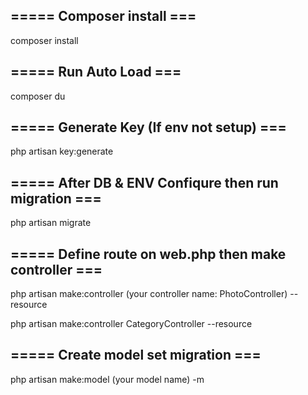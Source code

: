 ## ===== Composer install ===
composer install

## ===== Run Auto Load ===
composer du

## ===== Generate Key (If env not setup) ===
php artisan key:generate

## ===== After DB & ENV Confiqure then run migration ===
php artisan migrate

## ===== Define route on web.php then make controller ===
php artisan make:controller (your controller name: PhotoController) --resource

php artisan make:controller CategoryController --resource

## ===== Create model set migration ===
php artisan make:model (your model name) -m